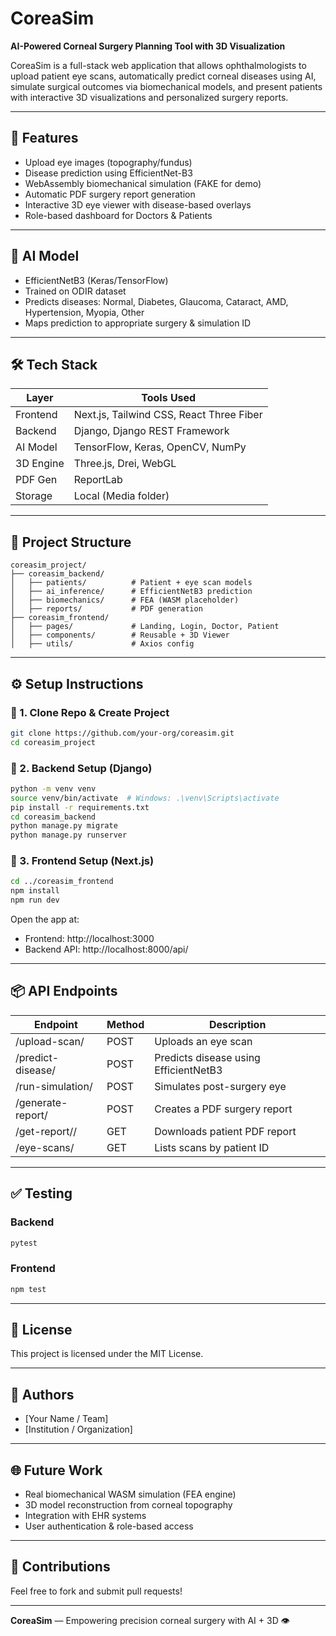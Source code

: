 # CoreaSim

**AI-Powered Corneal Surgery Planning Tool with 3D Visualization**

CoreaSim is a full-stack web application that allows ophthalmologists to upload patient eye scans, automatically predict corneal diseases using AI, simulate surgical outcomes via biomechanical models, and present patients with interactive 3D visualizations and personalized surgery reports.

---

## 🚀 Features
- Upload eye images (topography/fundus)
- Disease prediction using EfficientNet-B3
- WebAssembly biomechanical simulation (FAKE for demo)
- Automatic PDF surgery report generation
- Interactive 3D eye viewer with disease-based overlays
- Role-based dashboard for Doctors & Patients

---

## 🧠 AI Model
- EfficientNetB3 (Keras/TensorFlow)
- Trained on ODIR dataset
- Predicts diseases: Normal, Diabetes, Glaucoma, Cataract, AMD, Hypertension, Myopia, Other
- Maps prediction to appropriate surgery & simulation ID

---

## 🛠️ Tech Stack

| Layer      | Tools Used                               |
|------------|-------------------------------------------|
| Frontend   | Next.js, Tailwind CSS, React Three Fiber |
| Backend    | Django, Django REST Framework            |
| AI Model   | TensorFlow, Keras, OpenCV, NumPy         |
| 3D Engine  | Three.js, Drei, WebGL                    |
| PDF Gen    | ReportLab                                |
| Storage    | Local (Media folder)                     |

---

## 📁 Project Structure

```
coreasim_project/
├── coreasim_backend/
│   ├── patients/          # Patient + eye scan models
│   ├── ai_inference/      # EfficientNetB3 prediction
│   ├── biomechanics/      # FEA (WASM placeholder)
│   ├── reports/           # PDF generation
├── coreasim_frontend/
│   ├── pages/             # Landing, Login, Doctor, Patient
│   ├── components/        # Reusable + 3D Viewer
│   ├── utils/             # Axios config
```

---

## ⚙️ Setup Instructions

### 🔹 1. Clone Repo & Create Project
```bash
git clone https://github.com/your-org/coreasim.git
cd coreasim_project
```

### 🔹 2. Backend Setup (Django)
```bash
python -m venv venv
source venv/bin/activate  # Windows: .\venv\Scripts\activate
pip install -r requirements.txt
cd coreasim_backend
python manage.py migrate
python manage.py runserver
```

### 🔹 3. Frontend Setup (Next.js)
```bash
cd ../coreasim_frontend
npm install
npm run dev
```

Open the app at:
- Frontend: http://localhost:3000
- Backend API: http://localhost:8000/api/

---

## 📦 API Endpoints

| Endpoint             | Method | Description                            |
|----------------------|--------|----------------------------------------|
| /upload-scan/        | POST   | Uploads an eye scan                    |
| /predict-disease/    | POST   | Predicts disease using EfficientNetB3 |
| /run-simulation/     | POST   | Simulates post-surgery eye            |
| /generate-report/    | POST   | Creates a PDF surgery report          |
| /get-report/<id>/    | GET    | Downloads patient PDF report          |
| /eye-scans/          | GET    | Lists scans by patient ID             |

---

## ✅ Testing

### Backend
```bash
pytest
```

### Frontend
```bash
npm test
```

---

## 📄 License
This project is licensed under the MIT License.

---

## 👥 Authors
- [Your Name / Team]
- [Institution / Organization]

---

## 🌐 Future Work
- Real biomechanical WASM simulation (FEA engine)
- 3D model reconstruction from corneal topography
- Integration with EHR systems
- User authentication & role-based access

---

## 🤝 Contributions
Feel free to fork and submit pull requests!

---

**CoreaSim** — Empowering precision corneal surgery with AI + 3D 👁️

